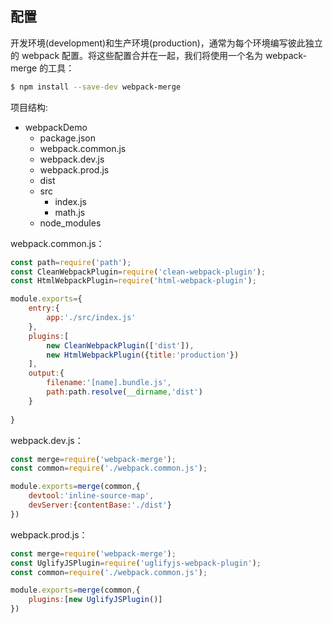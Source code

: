 ## 配置
开发环境(development)和生产环境(production)，通常为每个环境编写彼此独立的 webpack 配置。将这些配置合并在一起，我们将使用一个名为 webpack-merge 的工具：
```bash
$ npm install --save-dev webpack-merge
```
项目结构:
* webpackDemo
    * package.json
    * webpack.common.js
    * webpack.dev.js
    * webpack.prod.js
    * dist
    * src
        * index.js
        * math.js
    * node_modules

webpack.common.js：
```js
const path=require('path');
const CleanWebpackPlugin=require('clean-webpack-plugin');
const HtmlWebpackPlugin=require('html-webpack-plugin');

module.exports={
	entry:{
		app:'./src/index.js'
	},
	plugins:[
		new CleanWebpackPlugin(['dist']),
		new HtmlWebpackPlugin({title:'production'})
	],
	output:{
		filename:'[name].bundle.js',
		path:path.resolve(__dirname,'dist')
	}
	
}
```
webpack.dev.js：
```js
const merge=require('webpack-merge');
const common=require('./webpack.common.js');

module.exports=merge(common,{
	devtool:'inline-source-map',
	devServer:{contentBase:'./dist'}
})
```
webpack.prod.js：
```js
const merge=require('webpack-merge');
const UglifyJSPlugin=require('uglifyjs-webpack-plugin');
const common=require('./webpack.common.js');

module.exports=merge(common,{
	plugins:[new UglifyJSPlugin()]
})
```
